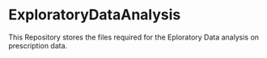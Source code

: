 # ExploratoryDataAnalysis
This Repository stores the files required for the Eploratory Data analysis on prescription data.
